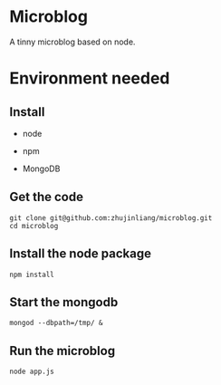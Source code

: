 # Microblog

A tinny microblog based on node.

# Environment needed
## Install
* node

* npm

* MongoDB

## Get the code

    git clone git@github.com:zhujinliang/microblog.git
    cd microblog

## Install the node package

    npm install

## Start the mongodb

    mongod --dbpath=/tmp/ &


## Run the microblog

    node app.js


